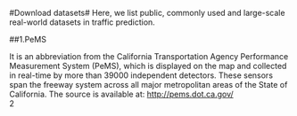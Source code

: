 #Download datasets#
Here, we list public, commonly used and large-scale real-world datasets in traffic prediction.<br>

##1.PeMS

It is an abbreviation from the California Transportation Agency Performance Measurement System (PeMS), which is displayed on the map and collected in real-time by more than 39000 independent detectors. These sensors span the freeway system across all major metropolitan areas of the State of California. The source is available at: http://pems.dot.ca.gov/<br>
2
